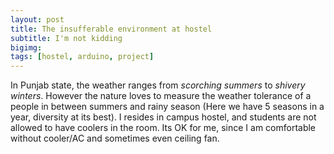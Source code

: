 ```yaml
---
layout: post
title: The insufferable environment at hostel
subtitle: I'm not kidding
bigimg: 
tags: [hostel, arduino, project]
---
```


<i style="color: Tomato;" class="fas fa-stroopwafel fa-3x"></i> In Punjab state, the weather ranges from *scorching summers* to *shivery winters*. However the nature loves to measure the weather tolerance of a people in between summers and rainy season (Here we have 5 seasons in a year, diversity at its best).
I resides in campus hostel, and students are not allowed to have coolers in the room. Its OK for me, since I am comfortable without cooler/AC and sometimes even ceiling fan. 
